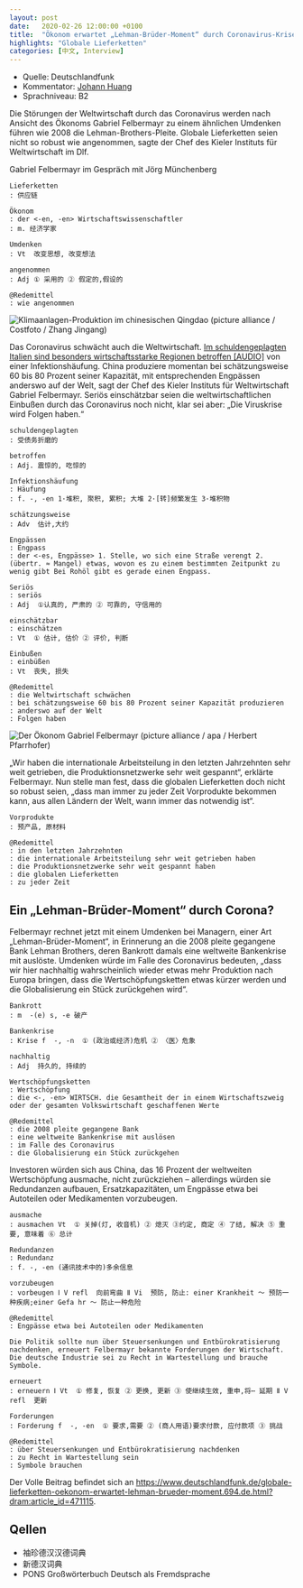 ```yaml
---
layout: post
date:   2020-02-26 12:00:00 +0100
title:  "Ökonom erwartet „Lehman-Brüder-Moment“ durch Coronavirus-Krise"
highlights: "Globale Lieferketten"
categories: [中文, Interview]
---
```


- Quelle: Deutschlandfunk
- Kommentator: [Johann Huang](http://www.johannhuang.com/)
- Sprachniveau: B2


Die Störungen der Weltwirtschaft durch das Coronavirus werden nach Ansicht des Ökonoms Gabriel Felbermayr zu einem ähnlichen Umdenken führen wie 2008 die Lehman-Brothers-Pleite. Globale Lieferketten seien nicht so robust wie angenommen, sagte der Chef des Kieler Instituts für Weltwirtschaft im Dlf.

Gabriel Felbermayr im Gespräch mit Jörg Münchenberg

    Lieferketten
    : 供应链

    Ökonom
    : der <-en, -en> Wirtschaftswissenschaftler
    : m. 经济学家

    Umdenken
    : Vt  改变思想, 改变想法

    angenommen
    : Adj ① 采用的 ② 假定的,假设的

    @Redemittel
    : wie angenommen


![Klimaanlagen-Produktion im chinesischen Qingdao (picture alliance / Costfoto / Zhang Jingang)](https://www.deutschlandfunk.de/media/thumbs/8/8c031d90b728f429fe86bc375e3e2f9bv1_max_755x425_b3535db83dc50e27c1bb1392364c95a2.jpg?key=90b376)

Das Coronavirus schwächt auch die Weltwirtschaft. [Im schuldengeplagten Italien sind besonders wirtschaftsstarke Regionen betroffen [AUDIO]](https://ondemand-mp3.dradio.de/file/dradio/2020/02/26/ausgerechnet_italien_europas_oekonomisches_sorgenkind_und_dlf_20200226_0646_4291cb27.mp3) von einer Infektionshäufung. China produziere momentan bei schätzungsweise 60 bis 80 Prozent seiner Kapazität, mit entsprechenden Engpässen anderswo auf der Welt, sagt der Chef des Kieler Instituts für Weltwirtschaft Gabriel Felbermayr. Seriös einschätzbar seien die weltwirtschaftlichen Einbußen durch das Coronavirus noch nicht, klar sei aber: „Die Viruskrise wird Folgen haben.“

    schuldengeplagten
    : 受债务折磨的

    betroffen
    : Adj. 震惊的, 吃惊的

    Infektionshäufung
    : Häufung
    : f. -, -en 1·堆积, 聚积, 累积; 大堆 2·[转]频繁发生 3·堆积物

    schätzungsweise
    : Adv  估计,大约

    Engpässen
    : Engpass
    : der <-es, Engpässe> 1. Stelle, wo sich eine Straße verengt 2. (übertr. ≈ Mangel) etwas, wovon es zu einem bestimmten Zeitpunkt zu wenig gibt Bei Rohöl gibt es gerade einen Engpass.

    Seriös
    : seriös
    : Adj  ①认真的, 严肃的 ② 可靠的, 守信用的

    einschätzbar
    : einschätzen
    : Vt  ① 估计, 估价 ② 评价, 判断

    Einbußen
    : einbüßen
    : Vt  丧失, 损失

    @Redemittel
    : die Weltwirtschaft schwächen
    : bei schätzungsweise 60 bis 80 Prozent seiner Kapazität produzieren
    : anderswo auf der Welt
    : Folgen haben


![Der Ökonom Gabriel Felbermayr (picture alliance / apa / Herbert Pfarrhofer)](https://www.deutschlandfunk.de/media/thumbs/e/ed89c39f7bf6d610760dcb4c8b23e6f3v1_abs_555x312_b3535db83dc50e27c1bb1392364c95a2.jpg?key=ee7ff4)

„Wir haben die internationale Arbeitsteilung in den letzten Jahrzehnten sehr weit getrieben, die Produktionsnetzwerke sehr weit gespannt“, erklärte Felbermayr. Nun stelle man fest, dass die globalen Lieferketten doch nicht so robust seien, „dass man immer zu jeder Zeit Vorprodukte bekommen kann, aus allen Ländern der Welt, wann immer das notwendig ist“.

    Vorprodukte
    : 预产品, 原材料

    @Redemittel
    : in den letzten Jahrzehnten
    : die internationale Arbeitsteilung sehr weit getrieben haben
    : die Produktionsnetzwerke sehr weit gespannt haben
    : die globalen Lieferketten
    : zu jeder Zeit


## Ein „Lehman-Brüder-Moment“ durch Corona?

Felbermayr rechnet jetzt mit einem Umdenken bei Managern, einer Art „Lehman-Brüder-Moment“, in Erinnerung an die 2008 pleite gegangene Bank Lehman Brothers, deren Bankrott damals eine weltweite Bankenkrise mit auslöste. Umdenken würde im Falle des Coronavirus bedeuten, „dass wir hier nachhaltig wahrscheinlich wieder etwas mehr Produktion nach Europa bringen, dass die Wertschöpfungsketten etwas kürzer werden und die Globalisierung ein Stück zurückgehen wird“.

    Bankrott
    : m  -(e) s, -e 破产

    Bankenkrise
    : Krise f  -, -n  ① (政治或经济)危机 ② 〈医〉危象

    nachhaltig
    : Adj  持久的, 持续的

    Wertschöpfungsketten
    : Wertschöpfung
    : die <-, -en> WIRTSCH. die Gesamtheit der in einem Wirtschaftszweig oder der gesamten Volkswirtschaft geschaffenen Werte

    @Redemittel
    : die 2008 pleite gegangene Bank
    : eine weltweite Bankenkrise mit auslösen
    : im Falle des Coronavirus
    : die Globalisierung ein Stück zurückgehen


Investoren würden sich aus China, das 16 Prozent der weltweiten Wertschöpfung ausmache, nicht zurückziehen – allerdings würden sie Redundanzen aufbauen, Ersatzkapazitäten, um Engpässe etwa bei Autoteilen oder Medikamenten vorzubeugen.

    ausmache
    : ausmachen Vt  ① 关掉(灯, 收音机) ② 熄灭 ③约定, 商定 ④ 了结, 解决 ⑤ 重要, 意味着 ⑥ 总计

    Redundanzen
    : Redundanz
    : f. -, -en (通讯技术中的)多余信息

    vorzubeugen
    : vorbeugen Ⅰ V refl  向前弯曲 Ⅱ Vi  预防, 防止: einer Krankheit ～ 预防一种疾病;einer Gefa hr ～ 防止一种危险

    @Redemittel
    : Engpässe etwa bei Autoteilen oder Medikamenten

    Die Politik sollte nun über Steuersenkungen und Entbürokratisierung nachdenken, erneuert Felbermayr bekannte Forderungen der Wirtschaft. Die deutsche Industrie sei zu Recht in Wartestellung und brauche Symbole.

    erneuert
    : erneuern Ⅰ Vt  ① 修复, 恢复 ② 更换, 更新 ③ 使继续生效, 重申,将⋯ 延期 Ⅱ V refl  更新

    Forderungen
    : Forderung f  -, -en  ① 要求,需要 ② (商人用语)要求付款, 应付款项 ③ 挑战

    @Redemittel
    : über Steuersenkungen und Entbürokratisierung nachdenken
    : zu Recht in Wartestellung sein
    : Symbole brauchen


Der Volle Beitrag befindet sich an <https://www.deutschlandfunk.de/globale-lieferketten-oekonom-erwartet-lehman-brueder-moment.694.de.html?dram:article_id=471115>.


## Qellen

- 袖珍德汉汉德词典
- 新德汉词典
- PONS Großwörterbuch Deutsch als Fremdsprache
